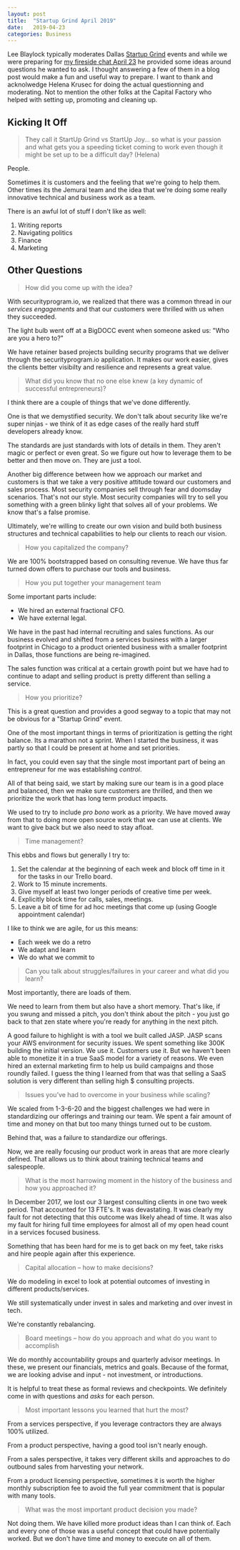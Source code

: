 ```yaml
---
layout: post
title:  "Startup Grind April 2019"
date:   2019-04-23
categories: Business
---
```


Lee Blaylock typically moderates Dallas [Startup Grind](https://www.startupgrind.com/) events and while we were preparing for [my fireside chat April 23](https://www.startupgrind.com/events/details/startup-grind-dallas-presents-fireside-chat-with-matt-konda-founder-of-jemurai/#/) he provided some ideas around questions he wanted to ask.  I thought answering a few of them in a blog post would make a fun and useful way to prepare.  I want to thank and acknolwedge Helena Krusec for doing the actual questionning and moderating.  Not to mention the other folks at the Capital Factory who helped with setting up, promoting and cleaning up.

## Kicking It Off

>They call it StartUp Grind vs StartUp Joy… so what is your passion and what gets you a speeding ticket coming to work even though it might be set up to be a difficult day? (Helena)

People.

Sometimes it is customers and the feeling that we're going to help them.  Other times its the Jemurai team and the idea that we're doing some really innovative technical and business work as a team.

There is an awful lot of stuff I don't like as well: 
1.  Writing reports
1.  Navigating politics
1.  Finance
1.  Marketing

## Other Questions

> How did you come up with the idea?

With securityprogram.io, we realized that there was a common thread in our _services engagements_ and that our customers were thrilled with us when they succeeded.  

The light bulb went off at a BigDOCC event when someone asked us: "Who are you a hero to?"

We have retainer based projects building security programs that we deliver through the securityprogram.io application.  It makes our work easier, gives the clients better visibilty and resilience and represents a great value.

> What did you know that no one else knew (a key dynamic of successful entrepreneurs)?

I think there are a couple of things that we've done differently.

One is that we demystified security.  We don't talk about security like we're super ninjas - we think of it as edge cases of the really hard stuff developers already know.

The standards are just standards with lots of details in them.  They aren't magic or perfect or even great.  So we figure out how to leverage them to be better and then move on.  They are just a tool.

Another big difference between how we approach our market and customers is that we take a very positive attitude toward our customers and sales process.  Most security companies sell through fear and doomsday scenarios.  That's not our style.  Most security companies will try to sell you something with a green blinky light that solves all of your problems.  We know that's a false promise.

Ultimately, we're willing to create our own vision and build both business structures and technical capabilities to help our clients to reach our vision.

> How you capitalized the company?

We are 100% bootstrapped based on consulting revenue.  We have thus far turned down offers to purchase our tools and business.

> How you put together your management team

Some important parts include:
* We hired an external fractional CFO.  
* We have external legal.  

We have in the past had internal recruiting and sales functions.  As our business evolved and shifted from a services business with a larger footprint in Chicago to a product oriented business with a smaller footprint in Dallas, those functions are being re-imagined.

The sales function was critical at a certain growth point but we have had to continue to adapt and selling product is pretty different than selling a service.

> How you prioritize?

This is a great question and provides a good segway to a topic that may not be obvious for a "Startup Grind" event.

One of the most important things in terms of prioritization is getting the right balance.  Its a marathon not a sprint.  When I started the business, it was partly so that I could be present at home and set priorities.

In fact, you could even say that the single most important part of being an entrepreneur for me was establishing _control_.

All of that being said, we start by making sure our team is in a good place and balanced, then we make sure customers are thrilled, and then we prioritize the work that has long term product impacts.

We used to try to include _pro bono_ work as a priority.  We have moved away from that to doing more open source work that we can use at clients.  We want to give back but we also need to stay afloat.

> Time management?

This ebbs and flows but generally I try to: 

1. Set the calendar at the beginning of each week and block off time in it for the tasks in our Trello board.
1. Work to 15 minute increments.
1. Give myself at least two longer periods of creative time per week.
1. Explicitly block time for calls, sales, meetings.
1. Leave a bit of time for ad hoc meetings that come up (using Google appointment calendar)

I like to think we are agile, for us this means: 

* Each week we do a retro
* We adapt and learn
* We do what we commit to

> Can you talk about struggles/failures in your career and what did you learn?

Most importantly, there are loads of them.

We need to learn from them but also have a short memory.  That's like, if you swung and missed a pitch, you don't think about the pitch - you just go back to that zen state where you're ready for anything in the next pitch.

A good failure to highlight is with a tool we built called JASP.  JASP scans your AWS environment for security issues.  We spent something like 300K building the initial version.  We use it.  Customers use it.  But we haven't been able to monetize it in a true SaaS model for a variety of reasons.  We even hired an external marketing firm to help us build campaigns and those roundly failed.  I guess the thing I learned from that was that selling a SaaS solution is very different than selling high $ consulting projects.

> Issues you’ve had to overcome in your business while scaling?

We scaled from 1-3-6-20 and the biggest challenges we had were in standardizing our offerings and training our team.  We spent a fair amount of time and money on that but too many things turned out to be custom.

Behind that, was a failure to standardize our offerings.

Now, we are really focusing our product work in areas that are more clearly defined.  That allows us to think about training technical teams and salespeople.

> What is the most harrowing moment in the history of the business and how you approached it?

In December 2017, we lost our 3 largest consulting clients in one two week period.  That accounted for 13 FTE's.  It was devastating.  It was clearly my fault for not detecting that this outcome was likely ahead of time.  It was also my fault for hiring full time employees for almost all of my open head count in a services focused business.

Something that has been hard for me is to get back on my feet, take risks and hire people again after this experience.

> Capital allocation – how to make decisions?

We do modeling in excel to look at potential outcomes of investing in different products/services.

We still systematically under invest in sales and marketing and over invest in tech.

We're constantly rebalancing.

> Board meetings – how do you approach and what do you want to accomplish

We do monthly accountability groups and quarterly advisor meetings.  In these, we present our financials, metrics and goals.  Because of the format, we are looking advise and input - not investment, or introductions.

It is helpful to treat these as formal reviews and checkpoints.  We definitely come in with questions and _asks_ for each person.

> Most important lessons you learned that hurt the most?

From a services perspective, if you leverage contractors they are always 100% utilized.

From a product perspective, having a good tool isn't nearly enough.

From a sales perspective, it takes very different skills and approaches to do outbound sales from harvesting your network.

From a product licensing perspective, sometimes it is worth the higher monthly subscription fee to avoid the full year commitment that is popular with many tools.

> What was the most important product decision you made?

Not doing them.  We have killed more product ideas than I can think of.  Each and every one of those was a useful concept that could have potentially worked.  But we don't have time and money to execute on all of them.